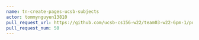 ```yaml
---
name: tn-create-pages-ucsb-subjects
actor: tommynguyen13810
pull_request_url: https://github.com/ucsb-cs156-w22/team03-w22-6pm-1/pull/50
pull_request_num: 50
---
```

